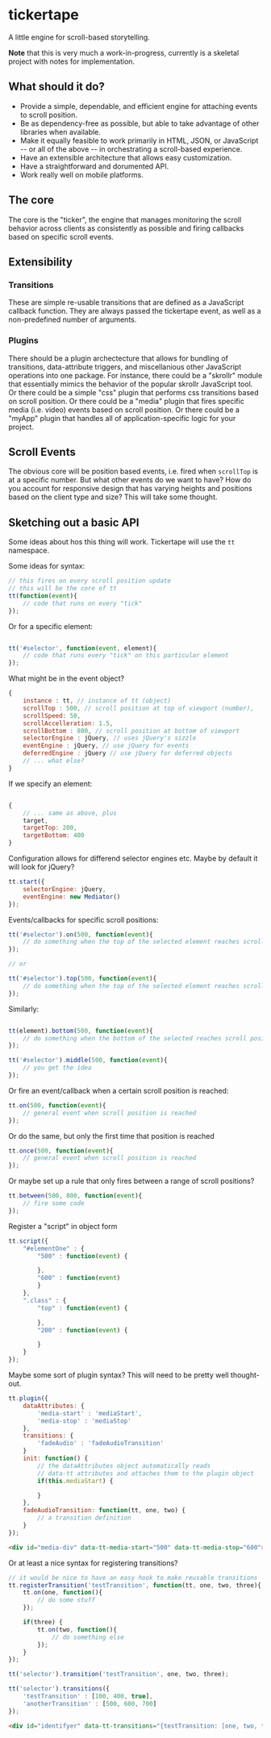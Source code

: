 tickertape
===========

A little engine for scroll-based storytelling.

**Note** that this is very much a work-in-progress, currently is a skeletal project with notes for implementation. 

What should it do?
-------------------
  * Provide a simple, dependable, and efficient engine for attaching events to scroll position.
  * Be as dependency-free as possible, but able to take advantage of other libraries when available.
  * Make it equally feasible to work primarily in HTML, JSON, or JavaScript -- or all of the above -- in orchestrating a scroll-based experience.
  * Have an extensible architecture that allows easy customization.
  * Have a straightforward and dorumented API.
  * Work really well on mobile platforms.

The core
---------

The core is the "ticker", the engine that manages monitoring the scroll behavior across clients as consistently as possible and firing callbacks based on specific scroll events.


Extensibility
-------------

### Transitions

These are simple re-usable transitions that are defined as a JavaScript callback function. They are always passed the tickertape event, as well as a non-predefined number of arguments. 

### Plugins

There should be a plugin archectecture that allows for bundling of transitions, data-attribute triggers, and miscellanious other JavaScript operations into one package. For instance, there could be a "skrollr" module that essentially mimics the behavior of the popular skrollr JavaScript tool. Or there could be a simple "css" plugin that performs css transitions based on scroll position. Or there could be a "media" plugin that fires specific media (i.e. video) events based on scroll position. Or there could be a "myApp" plugin that handles all of application-specific logic for your project.


Scroll Events
--------------

The obvious core will be position based events, i.e. fired when `scrollTop` is at a specific number. But what other events do we want to have? How do you account for responsive design that has varying heights and positions based on the client type and size? This will take some thought.

Sketching out a basic API
------------------------

Some ideas about hos this thing will work. Tickertape will use the `tt` namespace.

Some ideas for syntax:


```js
// this fires on every scroll position update
// this will be the core of tt
tt(function(event){
	// code that runs on every "tick"
});

```

Or for a specific element:

```js

tt('#selector', function(event, element){
	// code that runs every "tick" on this particular element
});

```

What might be in the event object?

```js
{
	instance : tt, // instance of tt (object)
	scrollTop : 500, // scroll position at top of viewport (number),
	scrollSpeed: 50,
	scrollAccelleration: 1.5,
	scrollBottom : 800, // scroll position at bottom of viewport
	selectorEngine : jQuery, // uses jQuery's sizzle
	eventEngine : jQuery, // use jQuery for events
	deferredEngine : jQuery // use jQuery for deferred objects
	// ... what else?
}
```

If we specify an element:

```js

{
	// ... same as above, plus
	target,
	targetTop: 200,
	targetBottom: 400
}
```

Configuration allows for differend selector engines etc. Maybe by default it will look for jQuery?

```js
tt.start({
	selectorEngine: jQuery,
	eventEngine: new Mediator()
});

```

Events/callbacks for specific scroll positions:

```js
tt('#selector').on(500, function(event){
	// do something when the top of the selected element reaches scroll position 500
});

// or 

tt('#selector').top(500, function(event){
	// do something when the top of the selected element reaches scroll position 500
});

```

Similarly:

```js

tt(element).bottom(500, function(event){
	// do something when the bottom of the selected reaches scroll position 500
});

tt('#selector').middle(500, function(event){
	// you get the idea
});

```

Or fire an event/callback when a certain scroll position is reached:

```js
tt.on(500, function(event){
	// general event when scroll position is reached
});

```

Or do the same, but only the first time that position is reached

```js
tt.once(500, function(event){
	// general event when scroll position is reached
});
```


Or maybe set up a rule that only fires between a range of scroll positions?

```js
tt.between(500, 800, function(event){
	// fire some code
});

```


Register a "script" in object form

```js
tt.script({
	"#elementOne" : {
		"500" : function(event) {

		},
		"600" : function(event)
		}
	},
	".class" : {
		"top" : function(event) {

		},
		"200" : function(event) {

		}
	}
});

```

Maybe some sort of plugin syntax? This will need to be pretty well thought-out. 

```js
tt.plugin({
	dataAttributes: {
		'media-start' : 'mediaStart',
		'media-stop' : 'mediaStop'
	},
	transitions: {
		'fadeAudio' : 'fadeAudioTransition'
	}
	init: function() {
		// the dataAttributes object automatically reads 
		// data-tt attributes and attaches them to the plugin object
		if(this.mediaStart) {

		}
	},
	fadeAudioTransition: function(tt, one, two) {
		// a transition definition
	}
});

```

```html
<div id="media-div" data-tt-media-start="500" data-tt-media-stop="600"></div>

```

Or at least a nice syntax for registering transitions?

```js
// it would be nice to have an easy hook to make reusable transitions
tt.registerTransition('testTransition', function(tt, one, two, three){
	tt.on(one, function(){
		// do some stuff
	});

	if(three) {
		tt.on(two, function(){
			// do something else
		});
	}
});

tt('selector').transition('testTransition', one, two, three);

tt('selector').transitions({
	'testTransition' : [100, 400, true],
	'anotherTransition' : [500, 600, 700]
});

```

```html
<div id="identifyer" data-tt-transitions="{testTransition: [one, two, three]}"></div>

```